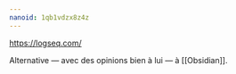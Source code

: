 ```yaml
---
nanoid: 1qb1vdzx8z4z
---
```

https://logseq.com/

Alternative — avec des opinions bien à lui — à [[Obsidian]].
